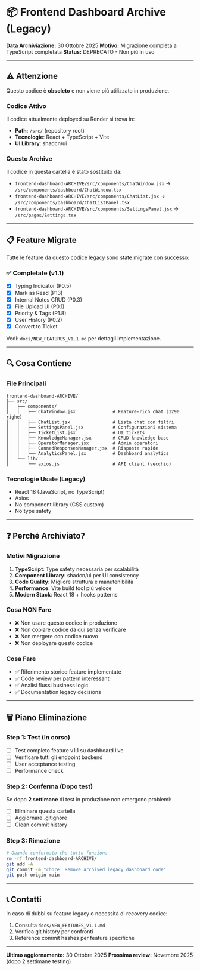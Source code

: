 # 📦 Frontend Dashboard Archive (Legacy)

**Data Archiviazione:** 30 Ottobre 2025
**Motivo:** Migrazione completa a TypeScript completata
**Status:** DEPRECATO - Non più in uso

---

## ⚠️ Attenzione

Questo codice è **obsoleto** e non viene più utilizzato in produzione.

### Codice Attivo
Il codice attualmente deployed su Render si trova in:
- **Path**: `/src/` (repository root)
- **Tecnologie**: React + TypeScript + Vite
- **UI Library**: shadcn/ui

### Questo Archive
Il codice in questa cartella è stato sostituito da:
- `frontend-dashboard-ARCHIVE/src/components/ChatWindow.jsx` → `/src/components/dashboard/ChatWindow.tsx`
- `frontend-dashboard-ARCHIVE/src/components/ChatList.jsx` → `/src/components/dashboard/ChatListPanel.tsx`
- `frontend-dashboard-ARCHIVE/src/components/SettingsPanel.jsx` → `/src/pages/Settings.tsx`

---

## 📋 Feature Migrate

Tutte le feature da questo codice legacy sono state migrate con successo:

### ✅ Completate (v1.1)
- [x] Typing Indicator (P0.5)
- [x] Mark as Read (P13)
- [x] Internal Notes CRUD (P0.3)
- [x] File Upload UI (P0.1)
- [x] Priority & Tags (P1.8)
- [x] User History (P0.2)
- [x] Convert to Ticket

Vedi: `docs/NEW_FEATURES_V1.1.md` per dettagli implementazione.

---

## 🔍 Cosa Contiene

### File Principali
```
frontend-dashboard-ARCHIVE/
├── src/
│   ├── components/
│   │   ├── ChatWindow.jsx              # Feature-rich chat (1290 righe)
│   │   ├── ChatList.jsx                # Lista chat con filtri
│   │   ├── SettingsPanel.jsx           # Configurazioni sistema
│   │   ├── TicketList.jsx              # UI tickets
│   │   ├── KnowledgeManager.jsx        # CRUD knowledge base
│   │   ├── OperatorManager.jsx         # Admin operatori
│   │   ├── CannedResponsesManager.jsx  # Risposte rapide
│   │   └── AnalyticsPanel.jsx          # Dashboard analytics
│   └── lib/
│       └── axios.js                    # API client (vecchio)
```

### Tecnologie Usate (Legacy)
- React 18 (JavaScript, no TypeScript)
- Axios
- No component library (CSS custom)
- No type safety

---

## ❓ Perché Archiviato?

### Motivi Migrazione
1. **TypeScript**: Type safety necessaria per scalabilità
2. **Component Library**: shadcn/ui per UI consistency
3. **Code Quality**: Migliore struttura e manutenibilità
4. **Performance**: Vite build tool più veloce
5. **Modern Stack**: React 18 + hooks patterns

### Cosa NON Fare
- ❌ Non usare questo codice in produzione
- ❌ Non copiare codice da qui senza verificare
- ❌ Non mergere con codice nuovo
- ❌ Non deployare questo codice

### Cosa Fare
- ✅ Riferimento storico feature implementate
- ✅ Code review per pattern interessanti
- ✅ Analisi flussi business logic
- ✅ Documentation legacy decisions

---

## 🗑️ Piano Eliminazione

### Step 1: Test (In corso)
- [ ] Test completo feature v1.1 su dashboard live
- [ ] Verificare tutti gli endpoint backend
- [ ] User acceptance testing
- [ ] Performance check

### Step 2: Conferma (Dopo test)
Se dopo **2 settimane** di test in produzione non emergono problemi:
- [ ] Eliminare questa cartella
- [ ] Aggiornare .gitignore
- [ ] Clean commit history

### Step 3: Rimozione
```bash
# Quando confermato che tutto funziona
rm -rf frontend-dashboard-ARCHIVE/
git add -A
git commit -m "chore: Remove archived legacy dashboard code"
git push origin main
```

---

## 📞 Contatti

In caso di dubbi su feature legacy o necessità di recovery codice:
1. Consulta `docs/NEW_FEATURES_V1.1.md`
2. Verifica git history per confronti
3. Reference commit hashes per feature specifiche

---

**Ultimo aggiornamento:** 30 Ottobre 2025
**Prossima review:** Novembre 2025 (dopo 2 settimane testing)
